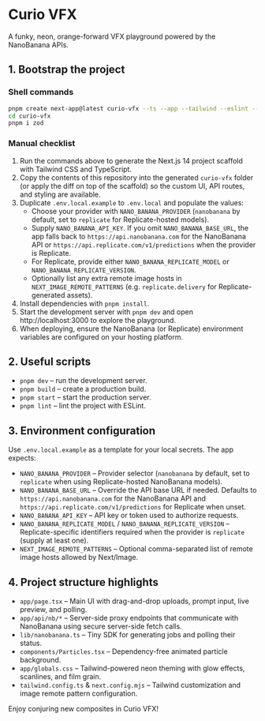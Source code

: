# Curio VFX

A funky, neon, orange-forward VFX playground powered by the NanoBanana APIs.

## 1. Bootstrap the project

### Shell commands
```bash
pnpm create next-app@latest curio-vfx --ts --app --tailwind --eslint --src-dir false --import-alias "@/*"
cd curio-vfx
pnpm i zod
```

### Manual checklist
1. Run the commands above to generate the Next.js 14 project scaffold with Tailwind CSS and TypeScript.
2. Copy the contents of this repository into the generated `curio-vfx` folder (or apply the diff on top of the scaffold) so the custom UI, API routes, and styling are available.
3. Duplicate `.env.local.example` to `.env.local` and populate the values:
   - Choose your provider with `NANO_BANANA_PROVIDER` (`nanobanana` by default, set to `replicate` for Replicate-hosted models).
   - Supply `NANO_BANANA_API_KEY`. If you omit `NANO_BANANA_BASE_URL`, the app falls back to `https://api.nanobanana.com` for the NanoBanana API or `https://api.replicate.com/v1/predictions` when the provider is Replicate.
   - For Replicate, provide either `NANO_BANANA_REPLICATE_MODEL` or `NANO_BANANA_REPLICATE_VERSION`.
   - Optionally list any extra remote image hosts in `NEXT_IMAGE_REMOTE_PATTERNS` (e.g. `replicate.delivery` for Replicate-generated assets).
4. Install dependencies with `pnpm install`.
5. Start the development server with `pnpm dev` and open http://localhost:3000 to explore the playground.
6. When deploying, ensure the NanoBanana (or Replicate) environment variables are configured on your hosting platform.

## 2. Useful scripts

- `pnpm dev` – run the development server.
- `pnpm build` – create a production build.
- `pnpm start` – start the production server.
- `pnpm lint` – lint the project with ESLint.

## 3. Environment configuration

Use `.env.local.example` as a template for your local secrets. The app expects:

- `NANO_BANANA_PROVIDER` – Provider selector (`nanobanana` by default, set to `replicate` when using Replicate-hosted NanoBanana models).
- `NANO_BANANA_BASE_URL` – Override the API base URL if needed. Defaults to `https://api.nanobanana.com` for the NanoBanana API and `https://api.replicate.com/v1/predictions` for Replicate when unset.
- `NANO_BANANA_API_KEY` – API key or token used to authorize requests.
- `NANO_BANANA_REPLICATE_MODEL` / `NANO_BANANA_REPLICATE_VERSION` – Replicate-specific identifiers required when the provider is `replicate` (supply at least one).
- `NEXT_IMAGE_REMOTE_PATTERNS` – Optional comma-separated list of remote image hosts allowed by Next/Image.

## 4. Project structure highlights

- `app/page.tsx` – Main UI with drag-and-drop uploads, prompt input, live preview, and polling.
- `app/api/nb/*` – Server-side proxy endpoints that communicate with NanoBanana using secure server-side fetch calls.
- `lib/nanobanana.ts` – Tiny SDK for generating jobs and polling their status.
- `components/Particles.tsx` – Dependency-free animated particle background.
- `app/globals.css` – Tailwind-powered neon theming with glow effects, scanlines, and film grain.
- `tailwind.config.ts` & `next.config.mjs` – Tailwind customization and image remote pattern configuration.

Enjoy conjuring new composites in Curio VFX!
